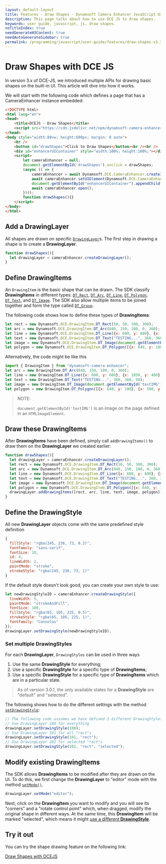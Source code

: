 ```yaml
---
layout: default-layout
title: Features - Draw Shapes - Dynamsoft Camera Enhancer JavaSCript User Guide
description: This page talks about how to use DCE JS to draw shapes.
keywords: user guide, javascript, js, draw shapes.
noTitleIndex: true
needGenerateH3Content: true
needAutoGenerateSidebar: true
permalink: /programming/javascript/user-guide/features/draw-shapes-v3.3.5.html
---
```


# Draw Shapes with DCE JS

In version 3.x of DCE-JS, we introduced multiple APIs for drawing basic shapes on the built-in UI. This article will dive into how it works.

We will start with the following code which defines a page that has a CameraEnhancer instance embedded:

```html
<!DOCTYPE html>
<html lang="en">
<head>
    <title>DCEJS - Draw Shapes</title>
    <script src="https://cdn.jsdelivr.net/npm/dynamsoft-camera-enhancer/dist/dce.js"></script>
</head>
<body style="width:80vw; height:600px; margin: 0 auto">
    <br />
    <button id="drawShapes">Click to Draw Shapes</button><br /><br />
    <div id="enhancerUIContainer" style="width:100%; height:100%;"></div>
    <script>
        let cameraEnhancer = null;
        document.getElementById('drawShapes').onclick = drawShapes;
        (async () => {
            cameraEnhancer = await Dynamsoft.DCE.CameraEnhancer.createInstance();
            await cameraEnhancer.setUIElement(Dynamsoft.DCE.CameraEnhancer.defaultUIElementURL);
            document.getElementById("enhancerUIContainer").appendChild(cameraEnhancer.getUIElement());
            await cameraEnhancer.open();
        })();
        function drawShapes(){}
    </script>
</body>
</html>
```

## Add a DrawingLayer

All shapes are drawn on specific [`DrawingLayer`](../../api-reference/drawinglayer.md)s. The first step in drawing a shape is to create a **DrawingLayer**.

```javascript
function drawShapes(){
  let drawingLayer = cameraEnhancer.createDrawingLayer();
}
```

## Define DrawingItems

An `DrawingItem` is the basic shape that can be drawn. The SDK classify **DrawingItems** in different types: [`DT_Rect`](../../api-reference/drawingitem.md#dtrect), [`DT_Arc`](../../api-reference/drawingitem.md#dtarc), [`DT_Line`](../../api-reference/drawingitem.md#dtline), [`DT_Polygon`](../../api-reference/drawingitem.md#dtpolygon), [`DT_Text`](../../api-reference/drawingitem.md#dttext), and [`DT_Image`](../../api-reference/drawingitem.md#dtimage). The SDK also allow multiple items to be joined together and form the type called [`DT_Group`](../../api-reference/drawingitem.md#dtgroup).

The following code shows how to define these types of **DrawingItems**:

```javascript
let rect = new Dynamsoft.DCE.DrawingItem.DT_Rect(50, 50, 300, 300);
let arc = new Dynamsoft.DCE.DrawingItem.DT_Arc(840, 150, 100, 0, 360);
let line = new Dynamsoft.DCE.DrawingItem.DT_Line({x: 600, y: 600}, {x: 1050, y: 400});
let text = new Dynamsoft.DCE.DrawingItem.DT_Text("TESTING...", 360, 360, 50);
let image = new Dynamsoft.DCE.DrawingItem.DT_Image(document.getElementById('testIMG'), 150, 600);
let polygon = new Dynamsoft.DCE.DrawingItem.DT_Polygon([{x: 640, y: 100}, {x: 500, y: 300}, {x: 780, y: 300}, {x: 690, y: 100}]);
```

Alternatively, the code might be like this

```javascript
import { DrawingItem } from "dynamsoft-camera-enhancer";
let arc = new DrawingItem.DT_Arc(840, 150, 100, 0, 360);
let line = new DrawingItem.DT_Line({x: 600, y: 600}, {x: 1050, y: 400});
let text = new DrawingItem.DT_Text("TESTING...", 360, 360, 50);
let image = new DrawingItem.DT_Image(document.getElementById('testIMG'), 150, 600);
let polygon = new DrawingItem.DT_Polygon([{x: 640, y: 100}, {x: 500, y: 300}, {x: 780, y: 300}, {x: 690, y: 100}]);
```

> NOTE:
>
> `document.getElementById('testIMG')` is an image on the page defined in an `HTMLImageElement`.

## Draw these DrawingItems

After **DrawingItems** have been defined, simply call `addDrawingItems()` to draw them on the **DrawingLayer** we created earlier:

```javascript
function drawShapes(){
  let drawingLayer = cameraEnhancer.createDrawingLayer();
  let rect = new Dynamsoft.DCE.DrawingItem.DT_Rect(50, 50, 300, 300);
  let arc = new Dynamsoft.DCE.DrawingItem.DT_Arc(840, 150, 100, 0, 360);
  let line = new Dynamsoft.DCE.DrawingItem.DT_Line({x: 600, y: 600}, {x: 1050, y: 400});
  let text = new Dynamsoft.DCE.DrawingItem.DT_Text("TESTING...", 360, 360, 50);
  let image = new Dynamsoft.DCE.DrawingItem.DT_Image(document.getElementById('testIMG'), 150, 600);
  let polygon = new Dynamsoft.DCE.DrawingItem.DT_Polygon([{x: 640, y: 100}, {x: 500, y: 300}, {x: 780, y: 300}, {x: 690, y: 100}]);
  drawingLayer.addDrawingItems([rect, arc, line, text, image, polygon]);
}
```

## Define the DrawingStyle

All new **DrawingLayer** objects come with the same predefined style definition

```javascript
{
  fillStyle: "rgba(245, 236, 73, 0.3)",
  fontFamily: "sans-serif",
  fontSize: 10,
  id: 4,
  lineWidth: 2,
  paintMode: "stroke",
  strokeStyle: "rgba(245, 236, 73, 1)"
}
```

If the default style doesn't look good, you can create your own style to use:

```javascript
let newDrawingStyleID = cameraEnhancer.createDrawingStyle({
  lineWidth: 5,
  paintMode: "strokeAndFill",
  fontSize: 100,
  fillStyle: "rgba(65, 105, 225, 0.5)",
  strokeStyle: "rgba(65, 105, 225, 1)",
  fontFamily: "Consolas"
});
drawingLayer.setDrawingStyle(newDrawingStyleID);
```

### Set multiple DrawingStyles

For each **DrawingLayer**, `DrawingStyles` can be used in three ways

1. Use the same **DrawingStyle** for everything;
2. Use a specific **DrawingStyle** for a specific type of **DrawingItems**;
3. Use a specific **DrawingStyle** for a specific type of **DrawingItems** which are in a particular state.

> As of version 3.0.1, the only available states for a **DrawingStyle** are "default" and "selected".

The following shows how to do the different settings with the method [`setDrawingStyle`](../../api-reference/drawinglayer.md#setdrawingstyle):

```javascript
// The following code assumes we have defined 3 different DrawingStyles with IDs 100, 101 and 102.
// Use DrawingLayer 100 for everything
drawingLayer.setDrawingStyle(100);
// Use DrawingLayer 101 for all "rect"s
drawingLayer.setDrawingStyle(101, "rect");
// Use DrawingLayer 102 for selected "rect"s
drawingLayer.setDrawingStyle(102, "rect", "selected");
```

## Modify existing DrawingItems

The SDK allows **DrawingItems** to be modified after they are drawn on the UI. To do this, we first change the **DrawingLayer** to "editor" mode with the method [`setMode()`](../../api-reference/drawinglayer.md#setmode).

```javascript
drawingLayer.setMode("editor");
```

Next, click on the **DrawingItem** you want to modify and you will see its "corners" and a "rotate control point" which, when dragged, modify the original shape in different ways. At the same time, this **DrawingItem** will be marked "selected", which means it might [use a different **DrawingStyle**](#set-multiple-drawingstyles).

## Try it out

You can try the shape drawing feature on the following link:

[Draw Shapes with DCEJS](https://jsfiddle.net/DynamsoftTeam/mjnq07Lp/)
